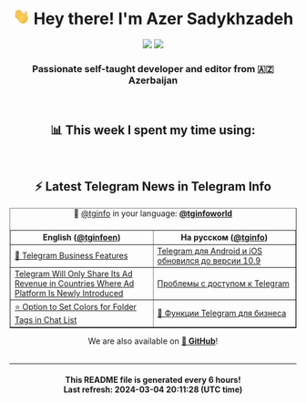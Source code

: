 <div align="center">
	<div>
		<h1>
      <img src="./assets/hi.gif" width="30px"> Hey there! I'm Azer Sadykhzadeh
    </h1>
    <img height="18" src="https://komarev.com/ghpvc/?username=sadykhzadeh&label=Views&color=2081c1&style=flat-square" />
		<a href="https://wakatime.com/Azer"> <img height="18" src="https://wakatime.com/badge/user/f80ae27a-c328-426f-a381-bc84136e2dd6.svg" /> </a>
    <h3>
      Passionate self-taught developer and editor from 🇦🇿 Azerbaijan
    </h3>
  </div>
  <br>

<h2>📊 This week I spent my time using:</h2>

<!--START_SECTION:waka-->
<!--END_SECTION:waka-->

<br>

<h2>⚡️ Latest Telegram News in Telegram Info</h2>
  <table border>
		<tr>
			<th width="50%">English (<a href="https://t.me/tginfoen">@tginfoen</a>)</th>
			<th>На русском (<a href="https://t.me/tginfo">@tginfo</a>)</th>
		</tr>
		<caption>🚩 <a href="https://t.me/tginfo">@tginfo</a> in your language: <a href="https://t.me/tginfoworld"><b>@tginfoworld</b></a><caption/>
  <tr><td><a href="https://t.me/tginfoen/1861">🏪 Telegram Business Features</a></td>
    <td><a href="https://t.me/tginfo/3950">Telegram для Android и iOS обновился до версии 10.9</a></td></tr><tr><td><a href="https://t.me/tginfoen/1860">Telegram Will Only Share Its Ad Revenue in Countries Where Ad Platform Is Newly Introduced</a></td>
    <td><a href="https://t.me/tginfo/3949">Проблемы с доступом к Telegram</a></td></tr><tr><td><a href="https://t.me/tginfoen/1859">⭐ Option to Set Colors for Folder Tags in Chat List</a></td>
    <td><a href="https://t.me/tginfo/3948">🏪 Функции Telegram для бизнеса</a></td></tr>
</table>
We are also available on <a href="https://github.com/tginfo"><b>🐙 GitHub</b></a>!
</div>

<br>
<hr>
<h4 align="center">This README file is generated <b>every 6 hours</b>!</br>Last refresh: <b>2024-03-04 20:11:28 (UTC time)</b></h4>
